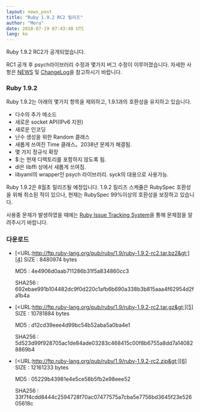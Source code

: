 ```yaml
---
layout: news_post
title: "Ruby 1.9.2 RC2 릴리즈"
author: "Moru"
date: 2010-07-19 07:43:48 UTC
lang: ko
---
```


Ruby 1.9.2 RC2가 공개되었습니다.

RC1 공개 후 psych라이브러리 수정과 몇가지 버그 수정이 이루어졌습니다. 자세한 사항은 [NEWS][1] 및
[ChangeLog][2]을 참고하시기 바랍니다.

### Ruby 1.9.2

Ruby 1.9.2는 아래의 몇가지 항목을 제외하고, 1.9.1과의 호환성을 유지하고 있습니다.

* 다수의 추가 메소드
* 새로운 socket API(IPv6 지원)
* 새로운 인코딩
* 난수 생성을 위한 Random 클래스
* 새롭게 쓰여진 Time 클래스。2038년 문제가 해결됨.
* 몇 가지 정규식 확장
* $:는 현재 디렉토리를 포함하지 않도록 됨.
* dl은 libffi 상에서 새롭게 쓰여짐.
* libyaml의 wrapper인 psych 라이브러리. syck의 대용으로 사용가능.

Ruby 1.9.2은 8월초 릴리즈될 예정입니다. 1.9.2 릴리즈 스케쥴은 RubySpec 호환성을 위해 취소된 적이 있으나,
현재는 RubySpec 99%이상의 호환성을 보장하고 있습니다.

사용중 문제가 발생하였을 때에는 [Ruby Issue Tracking System][3]을 통해 문제점을 알려주시기 바랍니다.

### 다운로드

* [&lt;URL:http://ftp.ruby-lang.org/pub/ruby/1.9/ruby-1.9.2-rc2.tar.bz2&gt;][4]
  SIZE
  : 8480974 bytes

  MD5
  : 4e4906d0aab711286b31f5a834860cc3

  SHA256
  : 692ebae991b104482dc9f0d220c1afb6b690a338b3b815aaa4f62954d2fa1b4a

* [&lt;URL:http://ftp.ruby-lang.org/pub/ruby/1.9/ruby-1.9.2-rc2.tar.gz&gt;][5]
  SIZE
  : 10781884 bytes

  MD5
  : d12cd39eee4d99bc54b52aba5a0ba4e1

  SHA256
  : 5d523d99f928705ac1de84ade03283c468415c00f8b6755a8dd7a140828869b4

* [&lt;URL:http://ftp.ruby-lang.org/pub/ruby/1.9/ruby-1.9.2-rc2.zip&gt;][6]
  SIZE
  : 12161233 bytes

  MD5
  : 05229b43981e4e5ce58b5fb2e98eee52

  SHA256
  : 33f7f4cdd8444c2594728f70ac07477575a7cba5e7756bd3645f23e52605618c



[1]: http://svn.ruby-lang.org/repos/ruby/tags/v1_9_2_rc2/NEWS
[2]: http://svn.ruby-lang.org/repos/ruby/tags/v1_9_2_rc2/ChangeLog
[3]: http://redmine.ruby-lang.org/projects/show/ruby-19/
[4]: http://ftp.ruby-lang.org/pub/ruby/1.9/ruby-1.9.2-rc2.tar.bz2
[5]: http://ftp.ruby-lang.org/pub/ruby/1.9/ruby-1.9.2-rc2.tar.gz
[6]: http://ftp.ruby-lang.org/pub/ruby/1.9/ruby-1.9.2-rc2.zip
